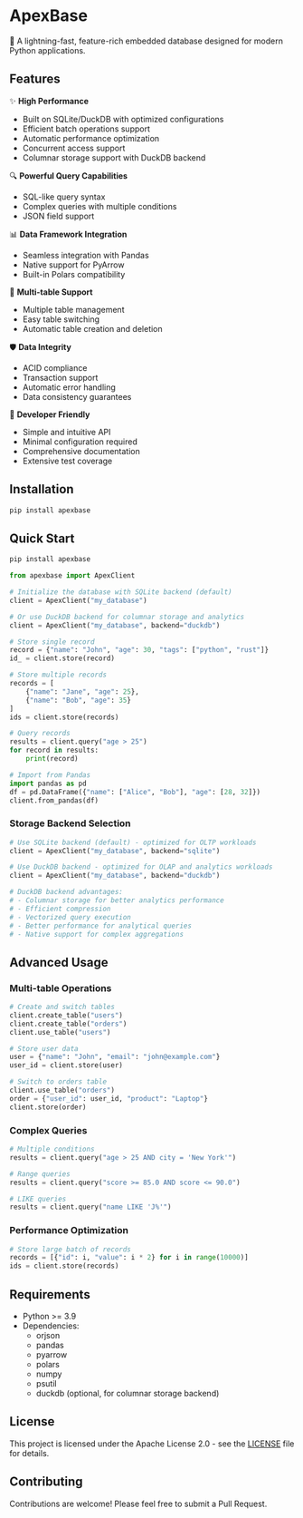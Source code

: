# ApexBase

🚀 A lightning-fast, feature-rich embedded database designed for modern Python applications.

## Features

✨ **High Performance**
- Built on SQLite/DuckDB with optimized configurations
- Efficient batch operations support
- Automatic performance optimization
- Concurrent access support
- Columnar storage support with DuckDB backend

🔍 **Powerful Query Capabilities**
- SQL-like query syntax
- Complex queries with multiple conditions
- JSON field support

📊 **Data Framework Integration**
- Seamless integration with Pandas
- Native support for PyArrow
- Built-in Polars compatibility

🎯 **Multi-table Support**
- Multiple table management
- Easy table switching
- Automatic table creation and deletion

🛡️ **Data Integrity**
- ACID compliance
- Transaction support
- Automatic error handling
- Data consistency guarantees

🔧 **Developer Friendly**
- Simple and intuitive API
- Minimal configuration required
- Comprehensive documentation
- Extensive test coverage

## Installation

```bash
pip install apexbase
```

## Quick Start

```bash
pip install apexbase
```

```python
from apexbase import ApexClient

# Initialize the database with SQLite backend (default)
client = ApexClient("my_database")

# Or use DuckDB backend for columnar storage and analytics
client = ApexClient("my_database", backend="duckdb")

# Store single record
record = {"name": "John", "age": 30, "tags": ["python", "rust"]}
id_ = client.store(record)

# Store multiple records
records = [
    {"name": "Jane", "age": 25},
    {"name": "Bob", "age": 35}
]
ids = client.store(records)

# Query records
results = client.query("age > 25")
for record in results:
    print(record)

# Import from Pandas
import pandas as pd
df = pd.DataFrame({"name": ["Alice", "Bob"], "age": [28, 32]})
client.from_pandas(df)
```

### Storage Backend Selection

```python
# Use SQLite backend (default) - optimized for OLTP workloads
client = ApexClient("my_database", backend="sqlite")

# Use DuckDB backend - optimized for OLAP and analytics workloads
client = ApexClient("my_database", backend="duckdb")

# DuckDB backend advantages:
# - Columnar storage for better analytics performance
# - Efficient compression
# - Vectorized query execution
# - Better performance for analytical queries
# - Native support for complex aggregations
```

## Advanced Usage

### Multi-table Operations

```python
# Create and switch tables
client.create_table("users")
client.create_table("orders")
client.use_table("users")

# Store user data
user = {"name": "John", "email": "john@example.com"}
user_id = client.store(user)

# Switch to orders table
client.use_table("orders")
order = {"user_id": user_id, "product": "Laptop"}
client.store(order)
```

### Complex Queries

```python
# Multiple conditions
results = client.query("age > 25 AND city = 'New York'")

# Range queries
results = client.query("score >= 85.0 AND score <= 90.0")

# LIKE queries
results = client.query("name LIKE 'J%'")
```

### Performance Optimization

```python
# Store large batch of records
records = [{"id": i, "value": i * 2} for i in range(10000)]
ids = client.store(records)
```

## Requirements

- Python >= 3.9
- Dependencies:
  - orjson
  - pandas
  - pyarrow
  - polars
  - numpy
  - psutil
  - duckdb (optional, for columnar storage backend)

## License

This project is licensed under the Apache License 2.0 - see the [LICENSE](LICENSE) file for details.

## Contributing

Contributions are welcome! Please feel free to submit a Pull Request.
